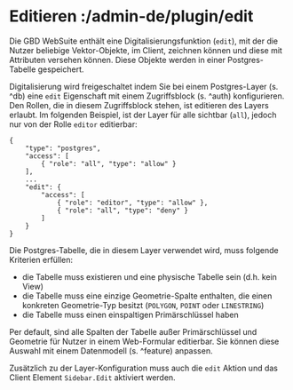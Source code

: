 # Editieren :/admin-de/plugin/edit

Die GBD WebSuite enthält eine Digitalisierungsfunktion (`edit`), mit der die Nutzer beliebige Vektor-Objekte, im Client, zeichnen können und diese mit Attributen versehen können. Diese Objekte werden in einer Postgres-Tabelle gespeichert.

Digitalisierung wird freigeschaltet indem Sie bei einem Postgres-Layer (s. ^db) eine `edit` Eigenschaft mit einem Zugriffsblock (s. ^auth) konfigurieren. Den Rollen, die in diesem Zugriffsblock stehen, ist editieren des Layers erlaubt. Im folgenden Beispiel, ist der Layer für alle sichtbar (`all`), jedoch nur von der Rolle `editor` editierbar:

    {
        "type": "postgres",
        "access": [
            { "role": "all", "type": "allow" }
        ],
        ...
        "edit": {
            "access": [
                { "role": "editor", "type": "allow" },
                { "role": "all", "type": "deny" }
            ]
        }
    }

Die Postgres-Tabelle, die in diesem Layer verwendet wird, muss folgende Kriterien erfüllen:

- die Tabelle muss existieren und eine physische Tabelle sein (d.h. kein View)
- die Tabelle muss eine einzige Geometrie-Spalte enthalten, die einen konkreten Geometrie-Typ besitzt (`POLYGON`, `POINT` oder `LINESTRING`)
- die Tabelle muss einen einspaltigen Primärschlüssel haben

Per default, sind alle Spalten der Tabelle außer Primärschlüssel und Geometrie für Nutzer in einem Web-Formular editierbar. Sie können diese Auswahl mit einem Datenmodell (s. ^feature) anpassen.

Zusätzlich zu der Layer-Konfiguration muss auch die `edit` Aktion und das Client Element `Sidebar.Edit` aktiviert werden.
